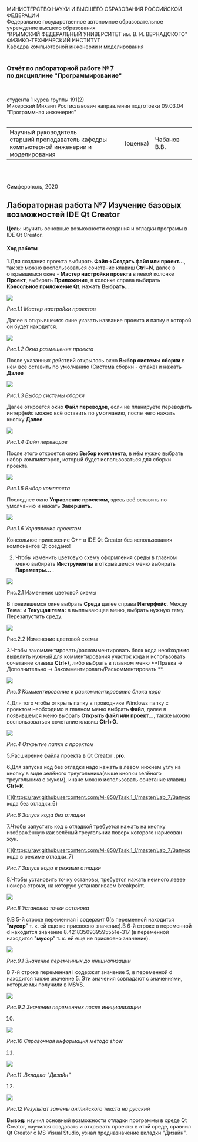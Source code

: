 МИНИСТЕРСТВО НАУКИ  И ВЫСШЕГО ОБРАЗОВАНИЯ РОССИЙСКОЙ ФЕДЕРАЦИИ  
Федеральное государственное автономное образовательное учреждение высшего образования  
"КРЫМСКИЙ ФЕДЕРАЛЬНЫЙ УНИВЕРСИТЕТ им. В. И. ВЕРНАДСКОГО"  
ФИЗИКО-ТЕХНИЧЕСКИЙ ИНСТИТУТ  
Кафедра компьютерной инженерии и моделирования
<br/><br/>

### Отчёт по лабораторной работе № 7<br/> по дисциплине "Программирование"
<br/>

студента 1 курса группы 191(2)  
Михерский Михаил Ростиславович
направления подготовки 09.03.04 "Программная инженерия"  
<br/>

<table>
<tr><td>Научный руководитель<br/> старший преподаватель кафедры<br/> компьютерной инженерии и моделирования</td>
<td>(оценка)</td>
<td>Чабанов В.В.</td>
</tr>
</table>
<br/><br/>

Симферополь, 2020

## Лабораторная работа №7 Изучение базовых возможностей IDE Qt Creator
**Цель:** изучить основные возможности создания и отладки программ в IDE Qt Creator.

#### Ход работы
1.Для создания проекта выбирать **Файл->Создать файл или проект...**, так же можно воспользоваться сочетание клавиш **Ctrl+N**, далее в открывшемся окне - **Мастер настройки проекта** в левой колонке **Проект**, выбирать **Приложение**, в колонке справа выбирать **Консольное приложение Qt**, нажать **Выбрать...** .

![](https://raw.githubusercontent.com/M-850/Task.1_1/master/Lab_7/Мастер_настройки_проектов_1_1.png)

*Рис.1.1 Мастер настройки проектов*

Далее в открывшемся окне  указать название проекта и папку в которой он будет находится.

![](https://raw.githubusercontent.com/M-850/Task.1_1/master/Lab_7/Размещение_проекта_рис_1_2.png)

*Рис.1.2 Окно размещение проекта*

После указанных действий открылось окно **Выбор системы сборки** в нём всё оставить по умолчанию (Система сборки - qmake) и нажать **Далее**

![](https://raw.githubusercontent.com/M-850/Task.1_1/master/Lab_7/Выбор_системы_сборки_рис_1_3)

*Рис.1.3 Выбор системы сборки*

Далее откроется окно **Файл переводов**, если не планируете переводить интерфейс можно всё оставить по умолчанию, после чего нажать кнопку **Далее**.

![](https://raw.githubusercontent.com/M-850/Task.1_1/master/Lab_7/Файл_переводов_рис_1_4.png)

*Рис.1.4 Файл переводов*

После этого откроется окно **Выбор комплекта**, в нём нужно выбрать набор компиляторов, который будет использоваться для сборки проекта.

![](https://raw.githubusercontent.com/M-850/Task.1_1/master/Lab_7/Выбор_компиляторов_рис_1_5.png)

*Рис.1.5 Выбор комплекта*

Последнее окно **Управление проектом**, здесь всё оставить по умолчанию и нажать **Завершить**.

![](https://raw.githubusercontent.com/M-850/Task.1_1/master/Lab_7/Управление_проектом_рис_1_6.png)

*Рис.1.6 Управление проектом*

Консольное приложение С++ в IDE Qt Creator без использования компонентов Qt создано!

2. Чтобы изменить цветовую схему оформления среды в главном меню выбирать **Инструменты** в открывшемся меню выбирать **Параметры...** .

![](https://raw.githubusercontent.com/M-850/Task.1_1/master/Lab_7/Цветовая_схема_2_1.png)

Рис.2.1 Изменение цветовой схемы

В появившемся окне  выбрать **Среда** далее справа  **Интерфейс**. Между **Тема:** и **Текущая тема:** в выплывающее меню, выбрать нужную тему. Перезапустить среду.

![](https://raw.githubusercontent.com/M-850/Task.1_1/master/Lab_7/Цветовая_схема_2_2.png)

Рис.2.2 Изменение цветовой схемы

3.Чтобы закомментировать/раскомментировать блок кода необходимо выделить нужный для комментирования участок кода и использовать сочетание клавиш **Ctrl+/**, либо выбрать в главном меню **Правка -> Дополнительно -> Закомментировать/Раскомментировать **.

![](https://raw.githubusercontent.com/M-850/Task.1_1/master/Lab_7/Комментирование_Раскомментирование_3_1.png)

*Рис.3 Комментирование и раскомментирование блока кода*

4.Для того чтобы открыть папку в проводнике Windows папку с проектом необходимо  в главном меню выбрать **Файл**, далее в появившемся меню выбрать **Открыть файл или проект...**, также можно воспользоваться сочетание клавиш **Ctrl+O**.

![](https://raw.githubusercontent.com/M-850/Task.1_1/master/Lab_7/Открытие_файла_4_1.png)

*Рис.4 Открытие папки с проектом*

5.Расширение файла проекта в Qt Creator **.pro**.

6.Для запуска код без отладки надо нажать в левом нижнем углу на кнопку в виде зелёного треугольника(выше кнопки зелёного треугольника с жуком), иначе можно использовать сочетание клавиш **Ctrl+R**.

![](https://raw.githubusercontent.com/M-850/Task.1_1/master/Lab_7/Запуск кода без отладки_6)

*Рис.6 Запуск кода без отладки*

7.Чтобы запустить код с отладкой требуется нажать на кнопку изображённую как зелёный треугольник поверх которого нарисован жук.

![](https://raw.githubusercontent.com/M-850/Task.1_1/master/Lab_7/Запуск кода в режиме отладки_7)

*Рис.7 Запуск кода в режиме отладки*

8.Чтобы установить точку остановы, требуется нажать немного левее номера строки, на которую устанавливаем  breakpoint.

![](https://raw.githubusercontent.com/M-850/Task.1_1/master/Lab_7/Breakpoint_8_1.png)

*Рис.8 Установка точки останова*

9.В 5-й строке  переменная i содержит 0(в переменной находится "**мусор**" т. к. ей еще не присвоено значение).В 6-й строке в переменной d находится значение 8.4218350939595551e-317 (в переменной находится "**мусор**" т. к. ей еще не присвоено значение).

![](https://raw.githubusercontent.com/M-850/Task.1_1/master/Lab_7/Значение_d_i_до_инициализации_9)

*Рис.9.1 Значение переменных до инициализации*

 В 7-й строке переменная i содержит значение 5, в переменной d находится также значение 5. Эти значения совпадают с значениями, которые мы получили в MSVS.

![](https://raw.githubusercontent.com/M-850/Task.1_1/master/Lab_7/Значение_d_i_после_инициализации_9_2)

*Рис.9.2 Значение переменных после инициализации*

10.

![](https://raw.githubusercontent.com/M-850/Task.1_1/master/Lab_7/Изучение_справочной_информации_10)

*Рис.10 Справочная информация метода show*

11.

![](https://raw.githubusercontent.com/M-850/Task.1_1/master/Lab_7/Файл_Формы_11)

*Рис.11 .Вкладка "Дизайн"*

12.

![](https://raw.githubusercontent.com/M-850/Task.1_1/master/Lab_7/Результат_изменение_английского_текста_на_русский_12)

*Рис.12 Результат замены английского текста на русский*

**Вывод:** изучил основный возможности  отладки программы в среде Qt Creator, научился создавать и открывать проекты в этой среде,  сравнил Qt Creator с MS Visual Studio, узнал предназначение вкладки "Дизайн".

